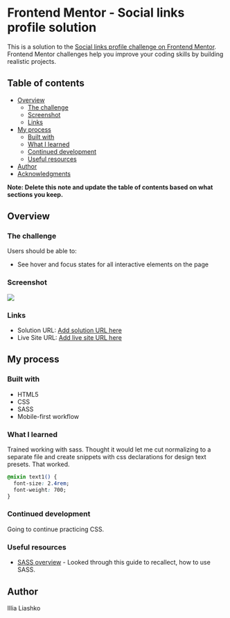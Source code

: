 # Frontend Mentor - Social links profile solution

This is a solution to the [Social links profile challenge on Frontend Mentor](https://www.frontendmentor.io/challenges/social-links-profile-UG32l9m6dQ). Frontend Mentor challenges help you improve your coding skills by building realistic projects. 

## Table of contents

- [Overview](#overview)
  - [The challenge](#the-challenge)
  - [Screenshot](#screenshot)
  - [Links](#links)
- [My process](#my-process)
  - [Built with](#built-with)
  - [What I learned](#what-i-learned)
  - [Continued development](#continued-development)
  - [Useful resources](#useful-resources)
- [Author](#author)
- [Acknowledgments](#acknowledgments)

**Note: Delete this note and update the table of contents based on what sections you keep.**

## Overview

### The challenge

Users should be able to:

- See hover and focus states for all interactive elements on the page

### Screenshot

![](./screenshot.jpg)

### Links

- Solution URL: [Add solution URL here](https://github.com/Illia-L/social-links-profile)
- Live Site URL: [Add live site URL here](https://illia-l.github.io/social-links-profile/)

## My process

### Built with

- HTML5
- CSS
- SASS
- Mobile-first workflow

### What I learned

Trained working with sass. Thought it would let me cut normalizing to a separate file and create snippets with css declarations for design text presets. That worked.

```css
@mixin text1() {
  font-size: 2.4rem;
  font-weight: 700;
}
```

### Continued development

Going to continue practicing CSS.

### Useful resources

- [SASS overview](https://sass-lang.com/guide/) - Looked through this guide to recallect, how to use SASS.

## Author

Illia Liashko